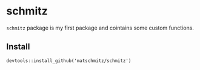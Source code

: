 # schmitz
`schmitz` package is my first package and cointains some custom functions.

## Install
`devtools::install_github('matschmitz/schmitz')`
